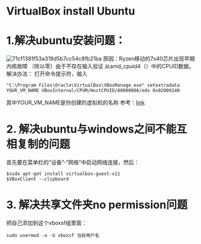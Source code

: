 # VirtualBox install Ubuntu
# 1.解决ubuntu安装问题：
![71cf1381f53a319d5b7cc54c8fb21ba](https://github.com/JoyJoyWang/algorithm_notes/assets/67251304/95358063-620e-4b41-928b-913a445d6aeb)
原因：Ryzen移动的7x40芯片出现早期内核故障 （除以零）由于不存在输入验证 从amd_cpuid4（）中的CPUID数据。
解决办法：
打开命令提示符，输入
```
"C:\Program Files\Oracle\VirtualBox\VBoxManage.exe" setextradata  YOUR_VM_NAME VBoxInternal/CPUM/HostCPUID/80000006/edx 0x02009140   
```
其中YOUR_VM_NAME是你创建的虚拟机的名称
参考：[link](https://www.reddit.com/r/ZephyrusG14/comments/14icobc/linux_virtual_machine/)


# 2. 解决ubuntu与windows之间不能互相复制的问题
首先要在菜单栏的“设备”-“网络”中启动网络连接，然后：
```
$sudo apt-get install virtualbox-guest-x11
$VBoxClient --clipboard
```
# 3. 解决共享文件夹no permission问题
把自己添加到这个vboxsf组里面：  
```
sudo usermod -a -G vboxsf 当前用户名
```

